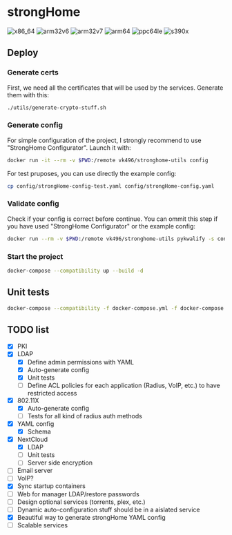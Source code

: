 # strongHome
![x86_64](https://badges.herokuapp.com/travis/vk496/strongHome?branch=dev&env=BUILDPLATFORM=linux/amd64&label=dev-x86_64)
![arm32v6](https://badges.herokuapp.com/travis/vk496/strongHome?branch=dev&env=BUILDPLATFORM=linux/arm/v6&label=dev-arm32v6)
![arm32v7](https://badges.herokuapp.com/travis/vk496/strongHome?branch=dev&env=BUILDPLATFORM=linux/arm/v7&label=dev-arm32v7)
![arm64](https://badges.herokuapp.com/travis/vk496/strongHome?branch=dev&env=BUILDPLATFORM=linux/arm64&label=dev-arm64)
![ppc64le](https://badges.herokuapp.com/travis/vk496/strongHome?branch=dev&env=BUILDPLATFORM=linux/ppc64le&label=dev-ppc64le)
![s390x](https://badges.herokuapp.com/travis/vk496/strongHome?branch=dev&env=BUILDPLATFORM=linux/s390x&label=dev-s390x)

## Deploy

### Generate certs
First, we need all the certificates that will be used by the services. Generate them with this:

```bash
./utils/generate-crypto-stuff.sh
```

### Generate config
For simple configuration of the project, I strongly recommend to use "StrongHome Configurator". Launch it with:

```bash
docker run -it --rm -v $PWD:/remote vk496/stronghome-utils config
```

For test pruposes, you can use directly the example config:

```bash
cp config/strongHome-config-test.yaml config/strongHome-config.yaml
```

### Validate config
Check if your config is correct before continue. You can ommit this step if you have used "StrongHome Configurator" or the example config:
```bash
docker run --rm -v $PWD:/remote vk496/stronghome-utils pykwalify -s config/strongHome-schema.yaml -d config/strongHome-config.yaml
```

### Start the project
```bash
docker-compose --compatibility up --build -d
```

## Unit tests
```bash
docker-compose --compatibility -f docker-compose.yml -f docker-compose.test.yml up --build; docker-compose down
```


## TODO list
- [x] PKI
- [X] LDAP
  - [X] Define admin permissions with YAML
  - [X] Auto-generate config
  - [X] Unit tests
  - [ ] Define ACL policies for each application (Radius, VoIP, etc.) to have restricted access
- [X] 802.11X
  - [x] Auto-generate config
  - [ ] Tests for all kind of radius auth methods
- [x] YAML config
  - [x] Schema
- [X] NextCloud
  - [X] LDAP
  - [ ] Unit tests
  - [ ] Server side encryption
- [ ] Email server
- [ ] VoIP?
- [x] Sync startup containers
- [ ] Web for manager LDAP/restore passwords
- [ ] Design optional services (torrents, plex, etc.)
- [ ] Dynamic auto-configuration stuff should be in a aislated service
- [X] Beautiful way to generate strongHome YAML config
- [ ] Scalable services

